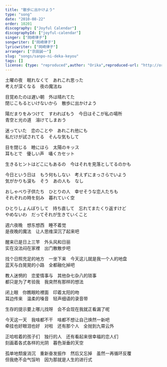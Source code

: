 ```yaml
---
title: "散歩に出かけよう"
type: "song"
date: "2010-08-22"
order: 10201
discography: ["Joyful Calendar"]
discographyId: ["joyful-calendar"]
singer: ["岡崎律子"]
songwriter: ["岡崎律子"]
lyricwriter: ["岡崎律子"]
arranger: ["京田誠一"]
slug: "songs/sanpo-ni-deka-keyou"
tags: []
license: {type: "reproduced",author: "Orika",reproduced-url: "http://orikamushi.myweb.hinet.net",reproduced-website: "織歌蟲網站"}
---
```


土曜の夜　眠れなくて　あれこれ思った   
考えが深くなる　夜の魔法ね  
  
目覚めたのは遅い朝　外は晴れてた   
閉じこもるといけないから　散歩に出かけよう  
  
陽だまりをみつけて　すわればもう　今日はそこが私の場所   
青空と光の道　溶けてしまおう  
  
迷っていた　恋のことや　あれこれ他にも   
私だけが試されてる　そんな気もして  
  
目を閉じる　瞼にほら　太陽のキッス   
耳もとで　優しい声　囁くカセット  
  
生きるヒントはどこにもあるの　今はそれを見落としてるのかも  
  
今日という日は　もう何もしない　考えずにまっさらでいよう   
気がかりも涙も　そう　あの人も　なし  
  
おしゃべり子供たち　ひとりの人　幸せそうな恋人たちも   
それぞれの時を刻み　暮れていく空  
  
ひとりしょんぼりして　持ち直して　忘れてまたくり返すけど   
やめないわ　だってそれが生きていくこと  

<!-- 翻译 -->
  
週六夜晚　想东想西　睡不着觉   
是夜晚的魔法　让人思维深沉了起来吧  
  
醒来已是日上三竿　外头风和日丽   
实在没法闷在家裡　出门散散步吧  
  
找个日照充足的地方　一坐下来　今天这儿就是我一个人的地盘   
蓝天与白晃晃的小路　全都融化掉吧  
  
教人迷惘的　恋爱情事与　其他杂七杂八的琐事   
都只是为了考验我　我突然有那样的想法  
  
闭上眼　你瞧眼睑裡面　印着太阳的吻   
耳边传来　温柔的嗓音　轻声细语的录音带  
  
生存的提示要上哪儿找呀　会不会现在我就正看漏了呢  
  
今天这一天　我啥都不干　啥都不想让自己焕然一新吧   
牵挂也好眼泪也好　对啦　还有那个人　全抛到九霄云外  
  
正哈啦着的孩子们　独行的人　还有看起来很幸福的恋人们   
刻画着各式各样的光阴　暮色渐垂的天空  
  
孤单地颓废消沉　重新奋发振作　然后又忘掉　虽然一再循环反覆   
但我绝不会气馁哟　因为那就是人生的进行式
